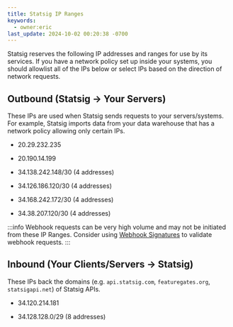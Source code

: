 ```yaml
---
title: Statsig IP Ranges
keywords:
  - owner:eric
last_update: 2024-10-02 00:20:38 -0700
---
```


Statsig reserves the following IP addresses and ranges for use by its services. If you have a network policy set up inside your systems, you should allowlist
all of the IPs below or select IPs based on the direction of network requests.

## Outbound (Statsig -> Your Servers)

These IPs are used when Statsig sends requests to your servers/systems. For example, Statsig imports data from your data warehouse that has a network policy
allowing only certain IPs.

- 20.29.232.235

- 20.190.14.199

- 34.138.242.148/30 (4 addresses)

- 34.126.186.120/30 (4 addresses)

- 34.168.242.172/30 (4 addresses)

- 34.38.207.120/30 (4 addresses)

:::info
Webhook requests can be very high volume and may not be initiated from these IP Ranges. Consider using [Webhook Signatures](/integrations/event_webhook#webhook-signature) to validate webhook requests.
:::

## Inbound (Your Clients/Servers -> Statsig)

These IPs back the domains (e.g. `api.statsig.com`, `featuregates.org`, `statsigapi.net`) of Statsig APIs.

- 34.120.214.181

- 34.128.128.0/29 (8 addresses)
